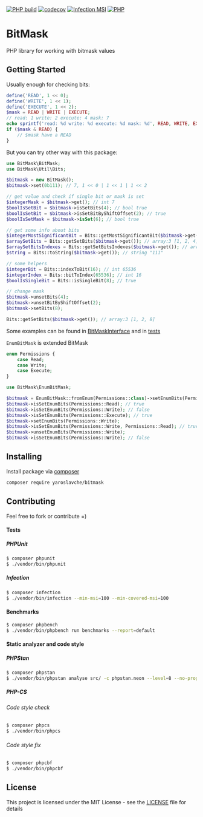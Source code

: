 [![PHP build](https://github.com/yaroslavche/BitMask/actions/workflows/php.yml/badge.svg)](https://github.com/yaroslavche/BitMask/actions/workflows/php.yml)
[![codecov](https://codecov.io/gh/yaroslavche/bitmask/branch/main/graph/badge.svg)](https://codecov.io/gh/yaroslavche/bitmask)
[![Infection MSI](https://badge.stryker-mutator.io/github.com/yaroslavche/BitMask/main)](https://infection.github.io)
[![PHP](http://poser.pugx.org/yaroslavche/bitmask/require/php)](https://packagist.org/packages/yaroslavche/bitmask)
# BitMask

PHP library for working with bitmask values

## Getting Started
Usually enough for checking bits: 
```php
define('READ', 1 << 0);
define('WRITE', 1 << 1);
define('EXECUTE', 1 << 2);
$mask = READ | WRITE | EXECUTE;
// read: 1 write: 2 execute: 4 mask: 7
echo sprintf('read: %d write: %d execute: %d mask: %d', READ, WRITE, EXECUTE, $mask);
if ($mask & READ) {
    // $mask have a READ
}
```

But you can try other way with this package:

```php
use BitMask\BitMask;
use BitMask\Util\Bits;

$bitmask = new BitMask();
$bitmask->set(0b111); // 7, 1 << 0 | 1 << 1 | 1 << 2

// get value and check if single bit or mask is set 
$integerMask = $bitmask->get(); // int 7
$boolIsSetBit = $bitmask->isSetBits(4); // bool true
$boolIsSetBit = $bitmask->isSetBitByShiftOffset(2); // true
$boolIsSetMask = $bitmask->isSet(6); // bool true

// get some info about bits
$integerMostSignificantBit = Bits::getMostSignificantBit($bitmask->get()); // int 3
$arraySetBits = Bits::getSetBits($bitmask->get()); // array:3 [1, 2, 4]
$arraySetBitsIndexes = Bits::getSetBitsIndexes($bitmask->get()); // array:3 [0, 1, 2]
$string = Bits::toString($bitmask->get()); // string "111"

// some helpers
$integerBit = Bits::indexToBit(16); // int 65536
$integerIndex = Bits::bitToIndex(65536); // int 16
$boolIsSingleBit = Bits::isSingleBit(8); // true

// change mask 
$bitmask->unsetBits(4);
$bitmask->unsetBitByShiftOffset(2);
$bitmask->setBits(8);

Bits::getSetBits($bitmask->get()); // array:3 [1, 2, 8]
```

Some examples can be found in [BitMaskInterface](/src/BitMaskInterface.php) and in [tests](/tests)


`EnumBitMask` is extended BitMask

```php
enum Permissions {
    case Read;
    case Write;
    case Execute;
}

use BitMask\EnumBitMask;

$bitmask = EnumBitMask::fromEnum(Permissions::class)->setEnumBits(Permissions::Read, Permissions::Execute);
$bitmask->isSetEnumBits(Permissions::Read); // true
$bitmask->isSetEnumBits(Permissions::Write); // false
$bitmask->isSetEnumBits(Permissions::Execute); // true
$bitmask->setEnumBits(Permissions::Write);
$bitmask->isSetEnumBits(Permissions::Write, Permissions::Read); // true
$bitmask->unsetEnumBits(Permissions::Write);
$bitmask->isSetEnumBits(Permissions::Write); // false
```

## Installing

Install package via [composer](https://getcomposer.org/) 
```bash
composer require yaroslavche/bitmask
```

## Contributing

Feel free to fork or contribute =)

#### Tests
##### PHPUnit
```bash
$ composer phpunit
$ ./vendor/bin/phpunit
```
##### Infection
```bash
$ composer infection
$ ./vendor/bin/infection --min-msi=100 --min-covered-msi=100
```
#### Benchmarks
```bash
$ composer phpbench
$ ./vendor/bin/phpbench run benchmarks --report=default
```
#### Static analyzer and code style
##### PHPStan
```bash
$ composer phpstan
$ ./vendor/bin/phpstan analyse src/ -c phpstan.neon --level=8 --no-progress -vvv --memory-limit=1024M
```
##### PHP-CS
###### Code style check
```bash
$ composer phpcs
$ ./vendor/bin/phpcs
```
###### Code style fix
```bash
$ composer phpcbf
$ ./vendor/bin/phpcbf
```

## License

This project is licensed under the MIT License - see the [LICENSE](LICENSE) file for details
